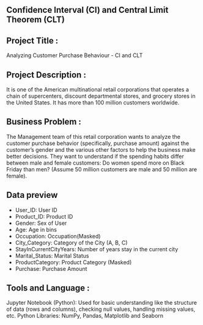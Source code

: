 ## Confidence Interval (CI) and Central Limit Theorem (CLT)

## Project Title : 
Analyzing Customer Purchase Behaviour - CI and CLT

## Project Description :
It is one of the American multinational retail corporations that operates a chain of supercenters, discount departmental stores, and grocery stores in the United States. It has more than 100 million customers worldwide.

## Business Problem :
The Management team of this retail corporation wants to analyze the customer purchase behavior (specifically, purchase amount) against the customer’s gender and the various other factors to help the business make better decisions. They want to understand if the spending habits differ between male and female customers: Do women spend more on Black Friday than men? (Assume 50 million customers are male and 50 million are female).

## Data preview
- User_ID:	User ID
- Product_ID:	Product ID
- Gender:	Sex of User
- Age:	Age in bins
- Occupation:	Occupation(Masked)
- City_Category:	Category of the City (A, B, C)
- StayInCurrentCityYears:	Number of years stay in the current city
- Marital_Status:	Marital Status
- ProductCategory:	Product Category (Masked)
- Purchase:	Purchase Amount

## Tools and Language : 

Jupyter Notebook (Python): Used for basic understanding like the structure of data (rows and columns), checking null values, handling missing values, etc.
Python Libraries: NumPy, Pandas, Matplotlib and Seaborn
